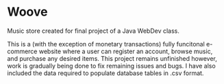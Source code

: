 Woove
=====

Music store created for final project of a Java WebDev class.

This is a (with the exception of monetary transactions) fully funcitonal e-commerce website where a user can register an account, browse music, and purchase any desired items.
This project remains unfinished however, work is gradually being done to fix remaining issues and bugs.
I have also included the data required to populate database tables in .csv format.
